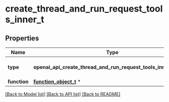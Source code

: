 # create_thread_and_run_request_tools_inner_t

## Properties
Name | Type | Description | Notes
------------ | ------------- | ------------- | -------------
**type** | **openai_api_create_thread_and_run_request_tools_inner_TYPE_e** | The type of tool being defined: &#x60;code_interpreter&#x60; | 
**function** | [**function_object_t**](function_object.md) \* |  | 

[[Back to Model list]](../README.md#documentation-for-models) [[Back to API list]](../README.md#documentation-for-api-endpoints) [[Back to README]](../README.md)


